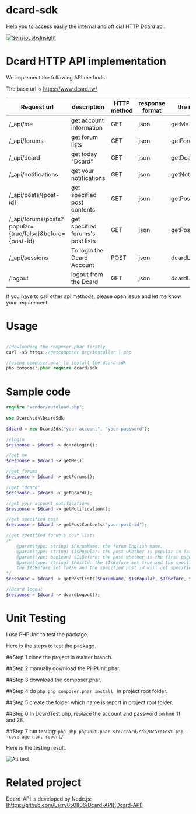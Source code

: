 # dcard-sdk
Help you to access easily the internal and official HTTP Dcard api.

[![SensioLabsInsight](https://insight.sensiolabs.com/projects/e15c18a2-6ae4-44d0-ab03-81b810f43768/big.png)](https://insight.sensiolabs.com/projects/e15c18a2-6ae4-44d0-ab03-81b810f43768)

# Dcard HTTP API implementation
We implement the following API methods

The base url is https://www.dcard.tw/
	
| Request url|description|HTTP method|response format|the method|
|-------------|-------------|-------------|------------|------------|
| /_api/me | get account  information| GET | json | getMe |
| /_api/forums | get forum lists | GET | json | getForums |
| /_api/dcard | get today "Dcard" | GET | json | getDcard |
| /_api/notifications | get your notifications | GET | json | getNotification |
| /_api/posts/{post-id} | get specified post contents  | GET | json | getPostContents |
| /_api/forums/posts?popular={true/false}&before={post-id} | get specified forums's post lists  | GET | json | getPostLists |
| /_api/sessions | To login the Dcard Account | POST | json | dcardLogin |
| /logout | logout from the Dcard | GET | json | dcardLogout |

If you have to call other api methods, please open issue and let me know your requirement

# Usage
```php

//dowloading the composer.phar firstly
curl -sS https://getcomposer.org/installer | php

//using composer.phar to install the dcard-sdk
php composer.phar require dcard/sdk
```

# Sample code
```php
require "vendor/autoload.php";
	
use Dcard\sdk\DcardSdk;
	
$dcard = new DcardSdk("your account", "your password");

//login
$response = $dcard -> dcardLogin();

//get me
$response = $dcard -> getMe();

//get forums
$response = $dcard -> getForums();

//get "dcard"
$response = $dcard -> getDcard();

//get your account notifications
$response = $dcard -> getNotification();

//get specified post
$response = $dcard -> getPostContents("your-post-id");

//get specified forum's post lists
/*
	@param(type: string) $ForumName: the forum English name.
	@param(type: string) $IsPopular: the post whether is popular in forum or not and the value is true or false. 
	@param(type: boolean) $IsBefore: the post whether is the first page or specified page.
	@param(type: string) $PostId: the $IsBefore set true and the specified post id will get specified page.
	the $IsBefore set false and the specified post id will get specified page.
*/
$response = $dcard -> getPostLists($ForumName, $IsPopular, $IsBefore, $PostId);

//Dcard logout
$response = $dcard -> dcardLogout();

```

# Unit Testing
I use PHPUnit to test the package.

Here is the steps to test the package.

##Step 1
clone the project in master branch.

##Step 2
manually download the PHPUnit.phar.

##Step 3
download the composer.phar.

##Step 4
do ```php php composer.phar install ``` in project root folder.

##Step 5
create the folder which name is report in project root folder.

##Step 6
In DcardTest.php, replace the account and password on line 11 and 28.

##Step 7
run testing: ```php php phpunit.phar src/dcard/sdk/DcardTest.php --coverage-html report/```

Here is the testing result.

![Alt text](http://i.imgur.com/U8mO756.png)
	
# Related project
Dcard-API is developed by Node.js: [https://github.com/Larry850806/Dcard-API](Dcard-API)

